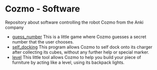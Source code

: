 # Cozmo - Software
Repository about software controlling the robot Cozmo from the Anki company 

- [guess_number](https://github.com/LucasWaelti/Cozmo/tree/master/guess_number)
This is a little game where Cozmo guesses a secret number that the user chooses. 
- [self_docking](https://github.com/LucasWaelti/Cozmo/tree/master/self_docking)
This program allows Cozmo to self dock onto its charger after collecting its cubes, without any further help or special marker.
- [level](https://github.com/LucasWaelti/Cozmo/tree/master/level)
This little tool allows Cozmo to help you build your piece of furniture by acting like a level, using its backpack lights. 

